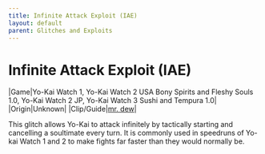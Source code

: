 ```yaml
---
title: Infinite Attack Exploit (IAE)
layout: default
parent: Glitches and Exploits
---
```


# Infinite Attack Exploit (IAE)

|Game|Yo-Kai Watch 1, Yo-Kai Watch 2 USA Bony Spirits and Fleshy Souls 1.0, Yo-Kai Watch 2 JP, Yo-Kai Watch 3 Sushi and Tempura 1.0|
|Origin|Unknown|
|Clip/Guide|[mr. dew](https://youtu.be/KINYkeYUPY0)|

This glitch allows Yo-Kai to attack infinitely by tactically starting and cancelling a soultimate every turn. It is commonly used in speedruns of Yo-kai Watch 1 and 2 to make fights far faster than they would normally be.
